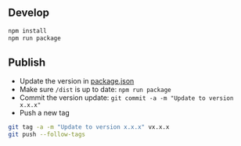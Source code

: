 
## Develop

```bash
npm install
npm run package
```

## Publish

- Update the version in [package.json](package.json)
- Make sure `/dist` is up to date: `npm run package`
- Commit the version update: `git commit -a -m "Update to version x.x.x"`
- Push a new tag

```bash
git tag -a -m "Update to version x.x.x" vx.x.x
git push --follow-tags
```